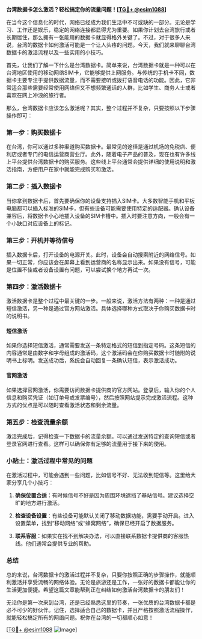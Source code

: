 **台湾数据卡怎么激活？轻松搞定你的流量问题！[[TG💪+ @esim1088](https://t.me/s/esim1088)]**

在当今这个信息化的时代，网络已经成为我们生活中不可或缺的一部分。无论是学习、工作还是娱乐，稳定的网络连接都显得尤为重要。如果你计划去台湾旅行或者长期居住，那么拥有一张能用的数据卡就显得格外关键了。不过，对于很多人来说，台湾的数据卡如何激活可能是一个让人头疼的问题。今天，我们就来聊聊台湾数据卡的激活流程以及一些实用的小技巧。

首先，让我们了解一下什么是台湾数据卡。简单来说，台湾数据卡就是一种可以在台湾地区使用的移动网络SIM卡，它能够提供上网服务。与传统的手机卡不同，数据卡主要专注于提供数据流量，而不需要接听或拨打语音电话的功能。因此，它非常适合那些需要经常使用网络但又不想频繁通话的人群，比如学生、商务人士或者喜欢在网上冲浪的旅行者。

那么，台湾数据卡应该怎么激活呢？其实，整个过程并不复杂，只要按照以下步骤操作即可：

### **第一步：购买数据卡**
在台湾，你可以通过多种渠道购买数据卡。最常见的途径是通过机场的免税店、便利店或者专门的电信运营商营业厅。此外，随着电子产品的普及，现在也有许多线上平台提供台湾数据卡的购买服务。这些线上平台通常会提供详细的使用说明和激活指南，方便用户在家中就能完成购买和激活。

### **第二步：插入数据卡**
当你拿到数据卡后，首先要确保你的设备支持插入SIM卡。大多数智能手机和平板电脑都可以插入标准的SIM卡，但有些设备可能需要使用特定的适配器。确认设备兼容后，将数据卡小心地插入设备的SIM卡槽中。插入时要注意方向，一般会有一个小缺口对应设备上的标记。

### **第三步：开机并等待信号**
插入数据卡后，打开设备的电源开关。此时，设备会自动搜索附近的网络信号。如果一切正常，你应该会在屏幕上看到运营商的名称显示出来。如果没有信号，可能是位置不佳或者设备设置有问题，可以尝试换个地方再试一次。

### **第四步：激活数据卡**
激活数据卡是整个过程中最关键的一步。一般来说，激活方法有两种：一种是通过短信激活，另一种是通过官方网站激活。具体选择哪种方式取决于你购买数据卡时的说明书。

#### **短信激活**
如果你选择短信激活，通常需要发送一条特定格式的短信到指定号码。这条短信的内容通常是由数字和字母组成的激活码，这个激活码会在你购买数据卡时随附的说明书上标明。发送成功后，系统会自动回复一条确认短信，表示激活成功。

#### **官网激活**
如果选择官网激活，你需要访问数据卡提供商的官方网站。登录后，输入你的个人信息和购买凭证（如订单号或发票编号），然后按照网站提示完成激活流程。这种方式的优点是可以随时查看激活状态和剩余流量。

### **第五步：检查流量余额**
激活完成后，记得检查一下数据卡的流量余额。可以通过发送特定的查询短信或者登录官网进行查看。这样可以确保你有足够的流量用于接下来的使用。

### **小贴士：激活过程中常见的问题**
在激活过程中，可能会遇到一些问题，比如信号不好、无法收到短信等。这里给大家分享几个小技巧：

1. **确保位置合适**：有时候信号不好是因为周围环境遮挡了基站信号。建议选择空旷的地方进行激活。
   
2. **检查设备设置**：有些设备可能默认关闭了移动数据功能，需要手动开启。进入设置菜单，找到“移动网络”或“蜂窝网络”，确保已经开启了数据服务。

3. **联系客服**：如果实在找不到解决办法，可以直接联系数据卡提供商的客服热线。他们通常会提供专业的帮助。

### **总结**
总的来说，台湾数据卡的激活过程并不复杂，只要你按照正确的步骤操作，就能顺利激活并享受流畅的网络体验。无论是旅游还是工作，一张好的数据卡都能让你的生活更加便捷。希望这篇文章能帮到正在纠结如何激活台湾数据卡的朋友们！

无论你是第一次来到台湾，还是已经熟悉这里的节奏，一张优质的台湾数据卡都是必不可少的好伙伴。记住，选择适合自己的数据卡，并且严格按照激活流程操作，就能轻松搞定所有的网络问题。祝你在台湾的一切都顺心如意！

[[TG💪+ @esim1088](https://t.me/s/esim1088) ![Image](https://i.postimg.cc/4NQfJmqS/Snipaste-2025-05-13-00-14-12.png)]